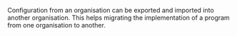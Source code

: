 Configuration from an organisation can be exported and imported into another organisation. This helps migrating the implementation of a program from one organisation to another.
